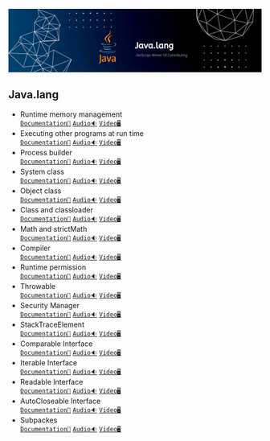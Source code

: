 ![Java.lang](../Assets/Java.lang.png)

## Java.lang

- Runtime memory management<br>
  [`Documentation📃`]()
  [`Audio🔉`]()
  [`Video🖥️`]()
- Executing other programs at run time<br>
  [`Documentation📃`]()
  [`Audio🔉`]()
  [`Video🖥️`]()
- Process builder<br>
  [`Documentation📃`]()
  [`Audio🔉`]()
  [`Video🖥️`]()
- System class<br>
  [`Documentation📃`]()
  [`Audio🔉`]()
  [`Video🖥️`]()
- Object class<br>
  [`Documentation📃`]()
  [`Audio🔉`]()
  [`Video🖥️`]()
- Class and classloader<br>
  [`Documentation📃`]()
  [`Audio🔉`]()
  [`Video🖥️`]()
- Math and strictMath<br>
  [`Documentation📃`]()
  [`Audio🔉`]()
  [`Video🖥️`]()
- Compiler<br>
  [`Documentation📃`]()
  [`Audio🔉`]()
  [`Video🖥️`]()
- Runtime permission<br>
  [`Documentation📃`]()
  [`Audio🔉`]()
  [`Video🖥️`]()
- Throwable <br>
  [`Documentation📃`]()
  [`Audio🔉`]()
  [`Video🖥️`]()
- Security Manager<br>
  [`Documentation📃`]()
  [`Audio🔉`]()
  [`Video🖥️`]()
- StackTraceElement<br>
  [`Documentation📃`]()
  [`Audio🔉`]()
  [`Video🖥️`]()
- Comparable Interface<br>
  [`Documentation📃`]()
  [`Audio🔉`]()
  [`Video🖥️`]()
- Iterable Interface<br>
  [`Documentation📃`]()
  [`Audio🔉`]()
  [`Video🖥️`]()
- Readable Interface<br>
  [`Documentation📃`]()
  [`Audio🔉`]()
  [`Video🖥️`]()
- AutoCloseable Interface<br>
  [`Documentation📃`]()
  [`Audio🔉`]()
  [`Video🖥️`]()
- Subpackes<br>
  [`Documentation📃`]()
  [`Audio🔉`]()
  [`Video🖥️`]()